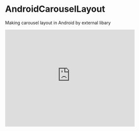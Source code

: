 # AndroidCarouselLayout
Making carousel layout in Android by external libary
<iframe width="420" height="315" src="https://www.youtube.com/embed/SZj6THSiWu4" frameborder="0" allowfullscreen></iframe>

